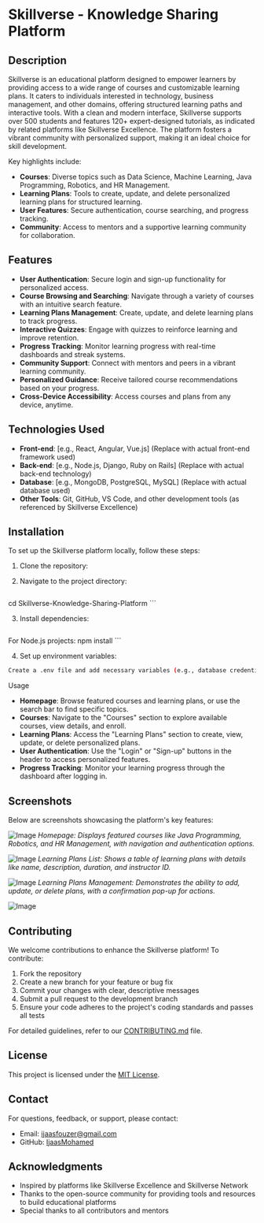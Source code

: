 # Skillverse - Knowledge Sharing Platform

## Description
Skillverse is an educational platform designed to empower learners by providing access to a wide range of courses and customizable learning plans. It caters to individuals interested in technology, business management, and other domains, offering structured learning paths and interactive tools. With a clean and modern interface, Skillverse supports over 500 students and features 120+ expert-designed tutorials, as indicated by related platforms like Skillverse Excellence. The platform fosters a vibrant community with personalized support, making it an ideal choice for skill development.

Key highlights include:
- **Courses**: Diverse topics such as Data Science, Machine Learning, Java Programming, Robotics, and HR Management.
- **Learning Plans**: Tools to create, update, and delete personalized learning plans for structured learning.
- **User Features**: Secure authentication, course searching, and progress tracking.
- **Community**: Access to mentors and a supportive learning community for collaboration.

## Features
- **User Authentication**: Secure login and sign-up functionality for personalized access.
- **Course Browsing and Searching**: Navigate through a variety of courses with an intuitive search feature.
- **Learning Plans Management**: Create, update, and delete learning plans to track progress.
- **Interactive Quizzes**: Engage with quizzes to reinforce learning and improve retention.
- **Progress Tracking**: Monitor learning progress with real-time dashboards and streak systems.
- **Community Support**: Connect with mentors and peers in a vibrant learning community.
- **Personalized Guidance**: Receive tailored course recommendations based on your progress.
- **Cross-Device Accessibility**: Access courses and plans from any device, anytime.

## Technologies Used
- **Front-end**: [e.g., React, Angular, Vue.js] (Replace with actual front-end framework used)
- **Back-end**: [e.g., Node.js, Django, Ruby on Rails] (Replace with actual back-end technology)
- **Database**: [e.g., MongoDB, PostgreSQL, MySQL] (Replace with actual database used)
- **Other Tools**: Git, GitHub, VS Code, and other development tools (as referenced by Skillverse Excellence)

## Installation
To set up the Skillverse platform locally, follow these steps:

1. Clone the repository:

2. Navigate to the project directory:
    ```sh
cd Skillverse-Knowledge-Sharing-Platform
    ```

3. Install dependencies:

    ```sh
For Node.js projects: npm install
    ```

4. Set up environment variables:

  ```sh
Create a .env file and add necessary variables (e.g., database credentials, API keys).
  ```


Usage

- **Homepage**: Browse featured courses and learning plans, or use the search bar to find specific topics.
- **Courses**: Navigate to the "Courses" section to explore available courses, view details, and enroll.
- **Learning Plans**: Access the "Learning Plans" section to create, view, update, or delete personalized plans.
- **User Authentication**: Use the "Login" or "Sign-up" buttons in the header to access personalized features.
- **Progress Tracking**: Monitor your learning progress through the dashboard after logging in.

## Screenshots
Below are screenshots showcasing the platform's key features:

![Image](https://github.com/user-attachments/assets/97fb6c0d-6994-4a0c-ae2c-1dd95e0abc5c)
*Homepage: Displays featured courses like Java Programming, Robotics, and HR Management, with navigation and authentication options.*

![Image](https://github.com/user-attachments/assets/543b6148-db7b-4537-82d3-bbfc99829c19)
*Learning Plans List: Shows a table of learning plans with details like name, description, duration, and instructor ID.*

![Image](https://github.com/user-attachments/assets/197b03fe-a21f-4e95-b209-460ecdf2c85b)
*Learning Plans Management: Demonstrates the ability to add, update, or delete plans, with a confirmation pop-up for actions.*

![Image](https://github.com/user-attachments/assets/6283487d-f884-4196-a218-8334e9628e26)

## Contributing
We welcome contributions to enhance the Skillverse platform! To contribute:

1. Fork the repository
2. Create a new branch for your feature or bug fix
3. Commit your changes with clear, descriptive messages
4. Submit a pull request to the development branch
5. Ensure your code adheres to the project's coding standards and passes all tests

For detailed guidelines, refer to our [CONTRIBUTING.md](CONTRIBUTING.md) file.

## License
This project is licensed under the [MIT License](LICENSE).

## Contact
For questions, feedback, or support, please contact:

- Email: [ijaasfouzer@gmail.com](mailto:ijaasfouzer@gmail.com)
- GitHub: [IjaasMohamed](https://github.com/IjaasMohamed)

## Acknowledgments
- Inspired by platforms like Skillverse Excellence and Skillverse Network
- Thanks to the open-source community for providing tools and resources to build educational platforms
- Special thanks to all contributors and mentors
